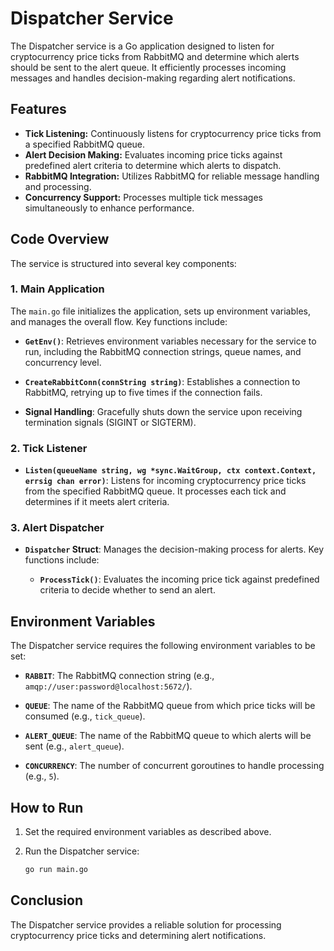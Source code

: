 # Dispatcher Service

The Dispatcher service is a Go application designed to listen for cryptocurrency price ticks from RabbitMQ and determine which alerts should be sent to the alert queue. It efficiently processes incoming messages and handles decision-making regarding alert notifications.

## Features

- **Tick Listening:** Continuously listens for cryptocurrency price ticks from a specified RabbitMQ queue.
- **Alert Decision Making:** Evaluates incoming price ticks against predefined alert criteria to determine which alerts to dispatch.
- **RabbitMQ Integration:** Utilizes RabbitMQ for reliable message handling and processing.
- **Concurrency Support:** Processes multiple tick messages simultaneously to enhance performance.

## Code Overview

The service is structured into several key components:

### 1. **Main Application**

The `main.go` file initializes the application, sets up environment variables, and manages the overall flow. Key functions include:

- **`GetEnv()`**: Retrieves environment variables necessary for the service to run, including the RabbitMQ connection strings, queue names, and concurrency level.
  
- **`CreateRabbitConn(connString string)`**: Establishes a connection to RabbitMQ, retrying up to five times if the connection fails.

- **Signal Handling**: Gracefully shuts down the service upon receiving termination signals (SIGINT or SIGTERM).

### 2. **Tick Listener**

- **`Listen(queueName string, wg *sync.WaitGroup, ctx context.Context, errsig chan error)`**: Listens for incoming cryptocurrency price ticks from the specified RabbitMQ queue. It processes each tick and determines if it meets alert criteria.

### 3. **Alert Dispatcher**

- **`Dispatcher` Struct**: Manages the decision-making process for alerts. Key functions include:

  - **`ProcessTick()`**: Evaluates the incoming price tick against predefined criteria to decide whether to send an alert.

## Environment Variables

The Dispatcher service requires the following environment variables to be set:

- **`RABBIT`**: The RabbitMQ connection string (e.g., `amqp://user:password@localhost:5672/`).

- **`QUEUE`**: The name of the RabbitMQ queue from which price ticks will be consumed (e.g., `tick_queue`).

- **`ALERT_QUEUE`**: The name of the RabbitMQ queue to which alerts will be sent (e.g., `alert_queue`).

- **`CONCURRENCY`**: The number of concurrent goroutines to handle processing (e.g., `5`).

## How to Run

1. Set the required environment variables as described above.
2. Run the Dispatcher service:

   ```bash
   go run main.go
   ```

## Conclusion

The Dispatcher service provides a reliable solution for processing cryptocurrency price ticks and determining alert notifications. 